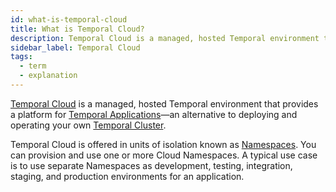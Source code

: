 ```yaml
---
id: what-is-temporal-cloud
title: What is Temporal Cloud?
description: Temporal Cloud is a managed, hosted Temporal environment that provides a platform for Temporal Applications.
sidebar_label: Temporal Cloud
tags:
  - term
  - explanation
---
```


[Temporal Cloud](https://temporal.io/cloud) is a managed, hosted Temporal environment that provides a platform for [Temporal Applications](/temporal/#temporal-application)—an alternative to deploying and operating your own [Temporal Cluster](/clusters).

Temporal Cloud is offered in units of isolation known as [Namespaces](/namespaces). You can provision and use one or more Cloud Namespaces. A typical use case is to use separate Namespaces as development, testing, integration, staging, and production environments for an application.
